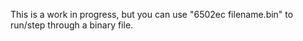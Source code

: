This is a work in progress, but you can use "6502ec filename.bin" to 
run/step through a binary file.
